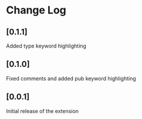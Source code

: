 # Change Log

## [0.1.1]

Added type keyword highlighting

## [0.1.0]

Fixed comments and added pub keyword highlighting

## [0.0.1]

Initial release of the extension